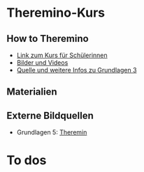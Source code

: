 # Theremino-Kurs

## How to Theremino

- <a href="https://eg-lab.github.io/ThereminoKurs">Link zum Kurs für Schülerinnen</a>
- <a href="https://adobe.ly/402SNEn">Bilder und Videos</a>
- <a href="https://roboticsbackend.com/arduino-push-button-tutorial/">Quelle und weitere Infos zu Grundlagen 3</a>

## Materialien

## Externe Bildquellen

- Grundlagen 5: [Theremin](https://web.physics.ucsb.edu/~lecturedemonstrations/digital%20photos/Theremin.jpg)

# To dos

